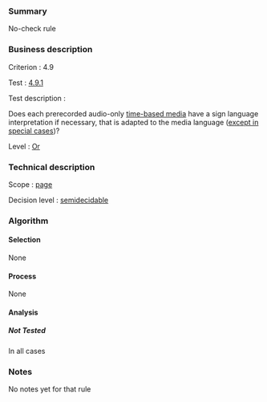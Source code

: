 ### Summary

No-check rule

### Business description

Criterion : 4.9

Test : [4.9.1](http://www.accessiweb.org/index.php/accessiweb-22-english-version.html#test-4-9-1)

Test description :

Does each prerecorded audio-only [time-based
media](http://www.braillenet.org/accessibilite/referentiel-aw21-en/glossaire.php#mMediaTemp)
have a sign language interpretation if necessary, that is adapted to the
media language ([except in special
cases](http://www.braillenet.org/accessibilite/referentiel-aw21-en/glossaire.php#cpCrit4- "Special cases for criterion 4.9"))?

Level : [Or](/en/category/rules-design/accessiweb-11/level/or)

### Technical description

Scope : [page](/en/category/rules-design/accessiweb-11/scope/page)

Decision level :
[semidecidable](/en/category/rules-design/accessiweb-11/decision-level/semidecidable)

### Algorithm

#### Selection

None

#### Process

None

#### Analysis

##### Not Tested

In all cases

### Notes

No notes yet for that rule
